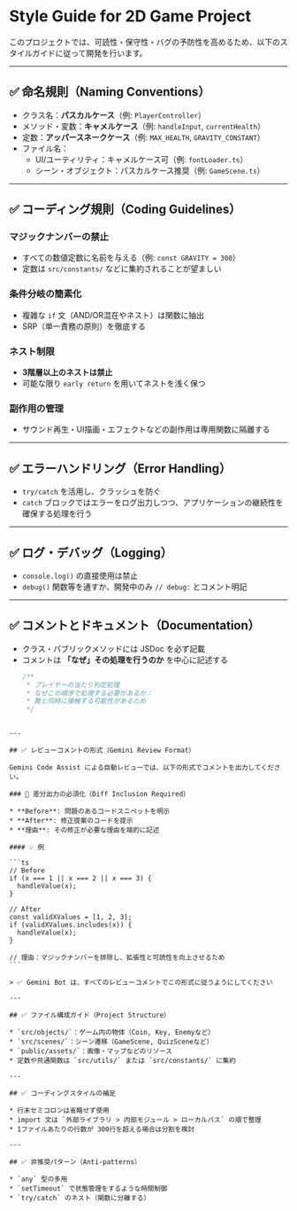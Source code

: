 # Style Guide for 2D Game Project

このプロジェクトでは、可読性・保守性・バグの予防性を高めるため、以下のスタイルガイドに従って開発を行います。

---

## ✅ 命名規則（Naming Conventions）

- クラス名：**パスカルケース**（例: `PlayerController`）
- メソッド・変数：**キャメルケース**（例: `handleInput`, `currentHealth`）
- 定数：**アッパースネークケース**（例: `MAX_HEALTH`, `GRAVITY_CONSTANT`）
- ファイル名：
  - UI/ユーティリティ：キャメルケース可（例: `fontLoader.ts`）
  - シーン・オブジェクト：パスカルケース推奨（例: `GameScene.ts`）

---

## ✅ コーディング規則（Coding Guidelines）

### マジックナンバーの禁止

- すべての数値定数に名前を与える（例: `const GRAVITY = 300`）
- 定数は `src/constants/` などに集約されることが望ましい

### 条件分岐の簡素化

- 複雑な `if` 文（AND/OR混在やネスト）は関数に抽出
- SRP（単一責務の原則）を徹底する

### ネスト制限

- **3階層以上のネストは禁止**
- 可能な限り `early return` を用いてネストを浅く保つ

### 副作用の管理

- サウンド再生・UI描画・エフェクトなどの副作用は専用関数に隔離する

---

## ✅ エラーハンドリング（Error Handling）

- `try/catch` を活用し、クラッシュを防ぐ
- `catch` ブロックではエラーをログ出力しつつ、アプリケーションの継続性を確保する処理を行う

---

## ✅ ログ・デバッグ（Logging）

- `console.log()` の直接使用は禁止
- `debug()` 関数等を通すか、開発中のみ `// debug:` とコメント明記

---

## ✅ コメントとドキュメント（Documentation）

- クラス・パブリックメソッドには JSDoc を必ず記載
- コメントは **「なぜ」その処理を行うのか** を中心に記述する
  ```ts
  /**
   * プレイヤーの当たり判定処理
   * なぜこの順序で処理する必要があるか：
   * 敵と同時に接触する可能性があるため
   */
````

---

## ✅ レビューコメントの形式（Gemini Review Format）

Gemini Code Assist による自動レビューでは、以下の形式でコメントを出力してください。

### 🔁 差分出力の必須化（Diff Inclusion Required）

* **Before**: 問題のあるコードスニペットを明示
* **After**: 修正提案のコードを提示
* **理由**: その修正が必要な理由を端的に記述

#### 💡 例

```ts
// Before
if (x === 1 || x === 2 || x === 3) {
  handleValue(x);
}

// After
const validXValues = [1, 2, 3];
if (validXValues.includes(x)) {
  handleValue(x);
}

// 理由：マジックナンバーを排除し、拡張性と可読性を向上させるため
```

> ✅ Gemini Bot は、すべてのレビューコメントでこの形式に従うようにしてください

---

## ✅ ファイル構成ガイド（Project Structure）

* `src/objects/`：ゲーム内の物体（Coin, Key, Enemyなど）
* `src/scenes/`：シーン遷移（GameScene, QuizSceneなど）
* `public/assets/`：画像・マップなどのリソース
* 定数や共通関数は `src/utils/` または `src/constants/` に集約

---

## ✅ コーディングスタイルの補足

* 行末セミコロンは省略せず使用
* import 文は `外部ライブラリ > 内部モジュール > ローカルパス` の順で整理
* 1ファイルあたりの行数が 300行を超える場合は分割を検討

---

## ✅ 非推奨パターン（Anti-patterns）

* `any` 型の多用
* `setTimeout` で状態管理をするような時間制御
* `try/catch` のネスト（関数に分離する）